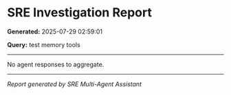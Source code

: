 # SRE Investigation Report

**Generated:** 2025-07-29 02:59:01

**Query:** test memory tools

---

No agent responses to aggregate.

---
*Report generated by SRE Multi-Agent Assistant*
